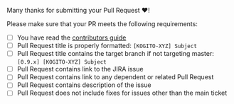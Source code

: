 Many thanks for submitting your Pull Request :heart:! 

Please make sure that your PR meets the following requirements:

- [ ] You have read the [contributors guide](https://github.com/kiegroup/droolsjbpm-build-bootstrap/blob/master/README.md)
- [ ] Pull Request title is properly formatted: `[KOGITO-XYZ] Subject`
- [ ] Pull Request title contains the target branch if not targeting master: `[0.9.x] [KOGITO-XYZ] Subject`
- [ ] Pull Request contains link to the JIRA issue
- [ ] Pull Request contains link to any dependent or related Pull Request
- [ ] Pull Request contains description of the issue
- [ ] Pull Request does not include fixes for issues other than the main ticket